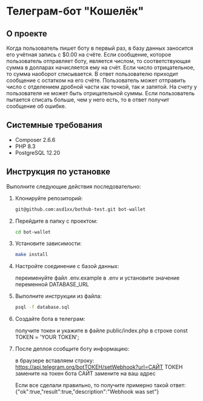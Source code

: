 # Телеграм-бот "Кошелёк"

## О проекте

Когда пользователь пишет боту в первый раз, в базу данных заносится его учётная запись с $0.00 на счёте. Если сообщение, которое пользователь отправляет боту, является числом, то соответствующая сумма в долларах начисляется ему на счёт. Если число отрицательное, то сумма наоборот списывается. В ответ пользователю приходит сообщение с остатком на его счёте. Пользователь может отправить число с отделением дробной части как точкой, так и запятой. На счету у пользователя не может быть отрицательной суммы. Если пользователь пытается списать больше, чем у него есть, то в ответ получит сообщение об ошибке.

## Системные требования

- Composer 2.6.6
- PHP 8.3
- PostgreSQL 12.20

## Инструкция по установке

Выполните следующие действия последовательно:

1. Клонируйте репозиторий:
    
    ```bash
    git@github.com:asd1xx/bothub-test.git bot-wallet
    ```
    
2. Перейдите в папку с проектом:
    
    ```bash
    cd bot-wallet
    ```
    
3. Установите зависимости:
    
    ```bash
    make install
    ```
    
4. Настройте соединение с базой данных:
    
    переименуйте файл .env.example в .env и установите значение переменной DATABASE_URL

5. Выполните инструкции из файла:
    
    ```bash
    psql -f database.sql
    ```

6. Создайте бота в телеграм:
    
    получите токен и укажите в файле public/index.php в строке const TOKEN = 'YOUR TOKEN';

7. После деплоя ссобщите боту информацию:
    
    в браузере вставляем строку:
    https://api.telegram.org/botТОКЕН/setWebhook?url=САЙТ
    ТОКЕН замените на токен бота
    САЙТ замените на ваш адрес

    Если все сделали правильно, то получите примерно такой ответ:
    {"ok":true,"result":true,"description":"Webhook was set"}